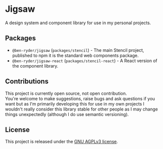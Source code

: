 # Jigsaw
A design system and component library for use in my personal projects.

## Packages
- `@ben-ryder/jigsaw` (`packages/stencil`) - The main Stencil project, published to npm it is the standard web components package.
- `@ben-ryder/jigsaw-react` (`packages/stencil-react`) - A React version of the component library.

## Contributions
This project is currently open source, not open contribution.  
You're welcome to make suggestions, raise bugs and ask questions if you want
but as I'm primarily developing this for use in my own projects I wouldn't really consider this library stable for other people as I may change things unexpectedly (although I do use semantic versioning).

## License
This project is released under the [GNU AGPLv3 license](https://github.com/Ben-Ryder/jigsaw/blob/main/LICENSE.txt).
